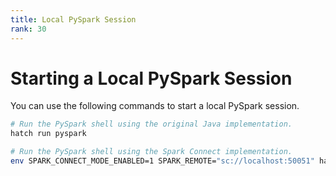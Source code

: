```yaml
---
title: Local PySpark Session
rank: 30
---
```


# Starting a Local PySpark Session

You can use the following commands to start a local PySpark session.

```bash
# Run the PySpark shell using the original Java implementation.
hatch run pyspark

# Run the PySpark shell using the Spark Connect implementation.
env SPARK_CONNECT_MODE_ENABLED=1 SPARK_REMOTE="sc://localhost:50051" hatch run pyspark
```
